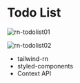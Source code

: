 # Todo List

![rn-todolist01](https://i.imgur.com/VAvdTl9.png)

![rn-todolist02](https://i.imgur.com/b6stDVc.png)

- tailwind-rn
- styled-components
- Context API